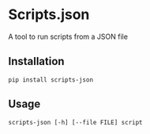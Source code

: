 # Scripts.json

A tool to run scripts from a JSON file

## Installation
```
pip install scripts-json
```

## Usage

```
scripts-json [-h] [--file FILE] script
```
